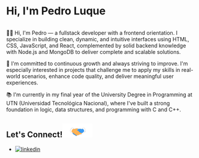 <h1 style="display: inline-block">Hi, I'm Pedro Luque</h1>

👨‍💻 Hi, I'm Pedro — a fullstack developer with a frontend orientation. I specialize in building clean, dynamic, and intuitive interfaces using HTML, CSS, JavaScript, and React, complemented by solid backend knowledge with Node.js and MongoDB to deliver complete and scalable solutions.

🚀 I'm committed to continuous growth and always striving to improve. I'm especially interested in projects that challenge me to apply my skills in real-world scenarios, enhance code quality, and deliver meaningful user experiences. 

📚 I'm currently in my final year of the University Degree in Programming at UTN (Universidad Tecnológica Nacional), where I've built a strong foundation in logic, data structures, and programming with C and C++.

## <b> Let's Connect!</b><img src="https://github.com/0xAbdulKhalid/0xAbdulKhalid/raw/main/assets/mdImages/handshake.gif" width ="80">

<ul>

<li>
<a href="https://www.linkedin.com/in/pedro-luque-castano-4a19a72a6">
<img src="https://img.shields.io/badge/linkedin:  Pedro Luque Castaño-%2300acee.svg?color=405DE6&style=for-the-badge&logo=linkedin&logoColor=white" alt=linkedin style="margin-bottom: 5px;"/>
</a>
</li>
